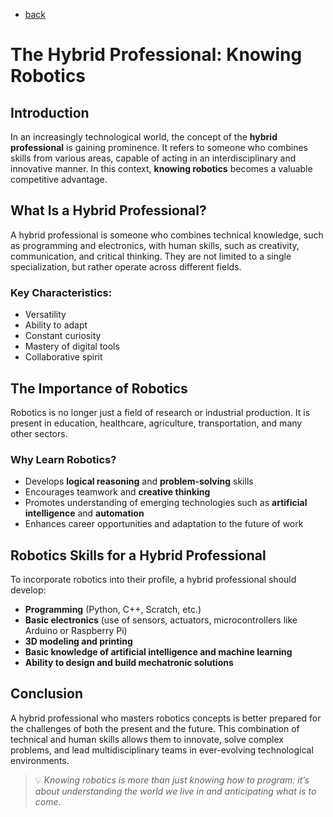 - [back](https://github.com/0joseDark/my-programming-language/blob/main/doc-en/README.md)
# The Hybrid Professional: Knowing Robotics

## Introduction

In an increasingly technological world, the concept of the **hybrid professional** is gaining prominence. It refers to someone who combines skills from various areas, capable of acting in an interdisciplinary and innovative manner. In this context, **knowing robotics** becomes a valuable competitive advantage.

## What Is a Hybrid Professional?

A hybrid professional is someone who combines technical knowledge, such as programming and electronics, with human skills, such as creativity, communication, and critical thinking. They are not limited to a single specialization, but rather operate across different fields.

### Key Characteristics:

- Versatility  
- Ability to adapt  
- Constant curiosity  
- Mastery of digital tools  
- Collaborative spirit  

## The Importance of Robotics

Robotics is no longer just a field of research or industrial production. It is present in education, healthcare, agriculture, transportation, and many other sectors.

### Why Learn Robotics?

- Develops **logical reasoning** and **problem-solving** skills  
- Encourages teamwork and **creative thinking**  
- Promotes understanding of emerging technologies such as **artificial intelligence** and **automation**  
- Enhances career opportunities and adaptation to the future of work  

## Robotics Skills for a Hybrid Professional

To incorporate robotics into their profile, a hybrid professional should develop:

- **Programming** (Python, C++, Scratch, etc.)  
- **Basic electronics** (use of sensors, actuators, microcontrollers like Arduino or Raspberry Pi)  
- **3D modeling and printing**  
- **Basic knowledge of artificial intelligence and machine learning**  
- **Ability to design and build mechatronic solutions**  

## Conclusion

A hybrid professional who masters robotics concepts is better prepared for the challenges of both the present and the future. This combination of technical and human skills allows them to innovate, solve complex problems, and lead multidisciplinary teams in ever-evolving technological environments.

> 💡 _Knowing robotics is more than just knowing how to program: it’s about understanding the world we live in and anticipating what is to come._
